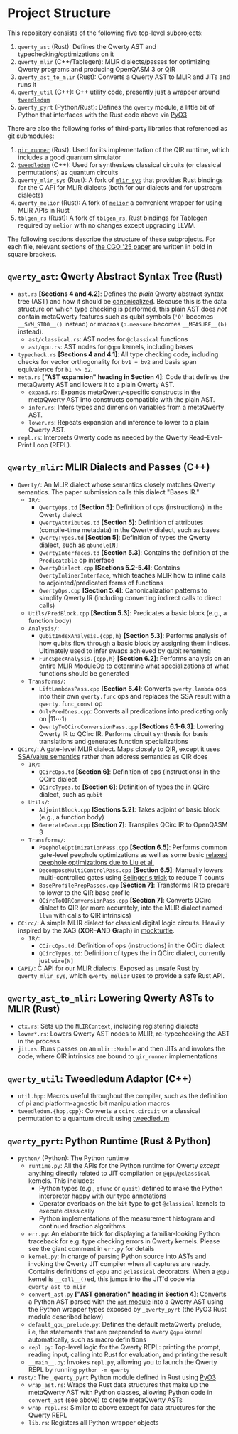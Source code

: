 Project Structure
=================

This repository consists of the following five top-level subprojects:

1. `qwerty_ast` (Rust): Defines the Qwerty AST and typechecking/optimizations on it
2. `qwerty_mlir` (C++/Tablegen): MLIR dialects/passes for optimizing Qwerty
   programs and producing OpenQASM 3 or QIR
3. `qwerty_ast_to_mlir` (Rust): Converts a Qwerty AST to MLIR and JITs and runs it
4. `qwerty_util` (C++): C++ utility code, presently just a wrapper around
   [`tweedledum`][4]
5. `qwerty_pyrt` (Python/Rust): Defines the `qwerty` module, a little bit of Python that
   interfaces with the Rust code above via [PyO3][3]

There are also the following forks of third-party libraries that referenced as
git submodules:

1. [`qir_runner`][5] (Rust): Used for its implementation of the QIR runtime, which
   includes a good quantum simulator
2. [`tweedledum`][4] (C++): Used for synthesizes classical circuits (or classical
   permutations) as quantum circuits
3. `qwerty_mlir_sys` (Rust): A fork of [`mlir_sys`][1] that provides Rust
   bindings for the C API for MLIR dialects (both for our dialects and for
   upstream dialects)
4. `qwerty_melior` (Rust): A fork of [`melior`][2] a convenient wrapper for
   using MLIR APIs in Rust
5. `tblgen_rs` (Rust): A fork of [`tblgen_rs`][6], Rust bindings for
   [Tablegen][7] required by `melior` with no changes except upgrading LLVM.

The following sections describe the structure of these subprojects. For each
file, relevant sections of [the CGO '25 paper][8] are written in bold in square
brackets.

`qwerty_ast`: Qwerty Abstract Syntax Tree (Rust)
------------------------------------------------

 * `ast.rs` **[Sections 4 and 4.2]**: Defines the _plain_ Qwerty abstract
   syntax tree (AST) and how it should be [canonicalized][9]. Because this is
   the data structure on which type checking is performed, this plain AST does
   _not_ contain metaQwerty features such as qubit symbols (`'0'` becomes
   `__SYM_STD0__()` instead) or macros (`b.measure` becomes `__MEASURE__(b)`
   instead).
   * `ast/classical.rs`: AST nodes for `@classical` functions
   * `ast/qpu.rs`: AST nodes for `@qpu` kernels, including bases
 * `typecheck.rs` **[Sections 4 and 4.1]**: All type checking code, including
   checks for vector orthogonality for `bv1 + bv2` and basis span equivalence
   for `b1 >> b2`.
 * `meta.rs` **["AST expansion" heading in Section 4]**: Code that defines the
   metaQwerty AST and lowers it to a plain Qwerty AST.
   * `expand.rs`: Expands metaQwerty-specific constructs in the metaQwerty AST
     into constructs compatible with the plain AST.
   * `infer.rs`: Infers types and dimension variables from a metaQwerty AST.
   * `lower.rs`: Repeats expansion and inference to lower to a plain Qwerty
     AST.
 * `repl.rs`: Interprets Qwerty code as needed by the Qwerty Read–Eval–Print
   Loop (REPL).

`qwerty_mlir`: MLIR Dialects and Passes (C++)
---------------------------------------------

 * `Qwerty/`: An MLIR dialect whose semantics closely matches Qwerty semantics.
   The paper submission calls this dialect "Bases IR."
   * `IR/`:
     * `QwertyOps.td` **[Section 5]**: Definition of ops (instructions) in
       the Qwerty dialect
     * `QwertyAttributes.td` **[Section 5]**: Definition of attributes
       (compile-time metadata) in the Qwerty dialect, such as bases
     * `QwertyTypes.td` **[Section 5]**: Definition of types the Qwerty
       dialect, such as `qbundle[N]`
     * `QwertyInterfaces.td` **[Section 5.3]**: Contains the definition
       of the `Predicatable` op interface
     * `QwertyDialect.cpp` **[Sections 5.2-5.4]**: Contains
       `QwertyInlinerInterface`, which teaches MLIR how to inline calls to
       adjointed/predicated forms of functions
     * `QwertyOps.cpp` **[Section 5.4]**: Canonicalization patterns to
       simplify Qwerty IR (including converting indirect calls to direct
       calls)
   * `Utils/PredBlock.cpp` **[Section 5.3]**: Predicates a basic block
     (e.g., a function body)
   * `Analysis/`:
     * `QubitIndexAnalysis.{cpp,h}` **[Section 5.3]**: Performs analysis of
       how qubits flow through a basic block by assigning them indices.
       Ultimately used to infer swaps achieved by qubit renaming
     * `FuncSpecAnalysis.{cpp,h}` **[Section 6.2]**: Performs analysis on an
       entire MLIR ModuleOp to determine what specializations of what
       functions should be generated
   * `Transforms/`:
     * `LiftLambdasPass.cpp` **[Section 5.4]**: Converts `qwerty.lambda` ops
       into their own `qwerty.func` ops and replaces the SSA result with a
       `qwerty.func_const` op
     * `OnlyPredOnes.cpp`: Converts all predications into predicating only on
       $\vert 11 \cdots 1\rangle$
     * `QwertyToQCircConversionPass.cpp` **[Sections 6.1-6.3]**: Lowering
       Qwerty IR to QCirc IR. Performs circuit synthesis for basis
       translations and generates function specializations
 * `QCirc/`: A gate-level MLIR dialect. Maps closely to QIR, except it uses
   [SSA/value semantics][10] rather than address semantics as QIR does
   * `IR/`:
     * `QCircOps.td` **[Section 6]**: Definition of ops (instructions) in
       the QCirc dialect
     * `QCircTypes.td` **[Section 6]**: Definition of types the in QCirc
       dialect, such as `qubit`
   * `Utils/`:
     * `AdjointBlock.cpp` **[Sections 5.2]**: Takes adjoint of basic
       block (e.g., a function body)
     * `GenerateQasm.cpp` **[Section 7]**: Transpiles QCirc IR to OpenQASM 3
   * `Transforms/`:
     * `PeepholeOptimizationPass.cpp` **[Section 6.5]**: Performs common
       gate-level peephole optimizations as well as some basic [relaxed
       peephole optimizations due to Liu et al.][11]
     * `DecomposeMultiControlPass.cpp` **[Section 6.5]**: Manually lowers
       multi-controlled gates using [Selinger's trick][12] to reduce T
       counts
     * `BaseProfilePrepPasses.cpp` **[Section 7]**: Transforms IR to prepare
       to lower to the QIR base profile
     * `QCircToQIRConversionPass.cpp` **[Section 7]**: Converts QCirc dialect
       to QIR (or more accurately, into the MLIR dialect named `llvm` with
       calls to QIR intrinsics)
 * `CCirc/`: A simple MLIR dialect for classical digital logic circuits.
   Heavily inspired by the XAG (**X**OR–**A**ND **G**raph) in [mockturtle][13].
   * `IR/`:
     * `CCircOps.td`: Definition of ops (instructions) in
       the QCirc dialect
     * `QCircTypes.td`: Definition of types the in QCirc dialect, currently
       just `wire[N]`
 * `CAPI/`: C API for our MLIR dialects. Exposed as unsafe Rust by
   `qwerty_mlir_sys`, which `qwerty_melior` uses to provide a safe Rust API.

`qwerty_ast_to_mlir`: Lowering Qwerty ASTs to MLIR (Rust)
---------------------------------------------------------

* `ctx.rs`: Sets up the `MLIRContext`, including registering dialects
* `lower*.rs`: Lowers Qwerty AST nodes to MLIR, re-typechecking the AST in the
  process
* `jit.rs`: Runs passes on an `mlir::Module` and then JITs and invokes the
  code, where QIR intrinsics are bound to `qir_runner` implementations

`qwerty_util`: Tweedledum Adaptor (C++)
---------------------------------------

 * `util.hpp`: Macros useful throughout the compiler, such as the definition of
   pi and platform-agnostic bit manipulation macros
 * `tweedledum.{hpp,cpp}`: Converts a `ccirc.circuit` or a classical
   permutation to a quantum circuit using [tweedledum][4]

`qwerty_pyrt`: Python Runtime (Rust & Python)
---------------------------------------------

 * `python/` (Python): The Python runtime
   * `runtime.py`: All the APIs for the Python runtime for Qwerty _except_
     anything directly related to JIT compilation or `@qpu`/`@classical`
     kernels. This includes:
     * Python types (e.g., `qfunc` or `qubit`) defined to make the Python
       interpreter happy with our type annotations
     * Operator overloads on the `bit` type to get `@classical` kernels to
       execute classically
     * Python implementations of the measurement histogram and continued
       fraction algorithms
   * `err.py`: An elaborate trick for displaying a familiar-looking Python
     traceback for e.g. type checking errors in Qwerty kernels. Please
     see the giant comment in `err.py` for details
   * `kernel.py`: In charge of parsing Python source into ASTs and invoking the
     Qwerty JIT compiler when all captures are ready. Contains definitions of
     `@qpu` and `@classical` decorators. When a `@qpu` kernel is
     `__call__()`ed, this jumps into the JIT'd code via `qwerty_ast_to_mlir`
   * `convert_ast.py` **["AST generation" heading in Section 4]**: Converts a
     Python AST parsed with the [`ast` module][14] into a Qwerty AST using
     the Python wrapper types exposed by `_qwerty_pyrt` (the PyO3 Rust module
     described below)
   * `default_qpu_prelude.py`: Defines the default metaQwerty prelude,
     i.e, the statements that are preprended to every `@qpu` kernel
     automatically, such as macro definitions
   * `repl.py`: Top-level logic for the Qwerty REPL: printing the prompt,
     reading input, calling into Rust for evaluation, and printing the result
   * `__main__.py`: Invokes `repl.py`, allowing you to launch the Qwerty REPL
     by running `python -m qwerty`
 * `rust/`: The `_qwerty_pyrt` Python module defined in Rust using [PyO3][3]
   * `wrap_ast.rs`: Wraps the Rust data structures that make up the metaQwerty
     AST with Python classes, allowing Python code in `convert_ast` (see above)
     to create metaQwerty ASTs
   * `wrap_repl.rs`: Similar to above except for data structures for the Qwerty
     REPL
   * `lib.rs`: Registers all Python wrapper objects

[1]: https://github.com/mlir-rs/mlir-sys/
[2]: https://github.com/mlir-rs/melior/
[3]: https://pyo3.rs/
[4]: https://github.com/boschmitt/tweedledum
[5]: https://github.com/qir-alliance/qir-runner/
[6]: https://github.com/mlir-rs/tblgen-rs/
[7]: https://llvm.org/docs/TableGen/
[8]: https://dl.acm.org/doi/10.1145/3696443.3708966
[9]: https://sunfishcode.github.io/blog/2018/10/22/Canonicalization.html
[10]: https://doi.org/10.1145/3491247
[11]: https://doi.org/10.1109/CGO51591.2021.9370310
[12]: https://arxiv.org/abs/1210.0974
[13]: https://github.com/lsils/mockturtle
[14]: https://docs.python.org/3/library/ast.html
